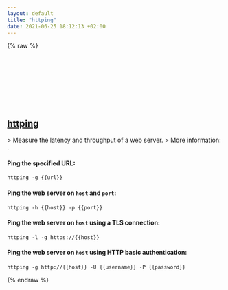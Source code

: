 ```yaml
---
layout: default
title: "httping"
date: 2021-06-25 18:12:13 +02:00
---
```

{% raw %}
<h2 id="httping">
  <a href="/en/common/httping.html">httping</a> <a href="#httping"><svg class="icon">
    <use href="/assets/images/unicode_sprite.svg#link" />
  </svg></a>
</h2>
> Measure the latency and throughput of a web server.
> More information: <https://www.vanheusden.com/httping>.

#### Ping the specified URL:
```shell
httping -g {{url}}
```
#### Ping the web server on `host` and `port`:
```shell
httping -h {{host}} -p {{port}}
```
#### Ping the web server on `host` using a TLS connection:
```shell
httping -l -g https://{{host}}
```
#### Ping the web server on `host` using HTTP basic authentication:
```shell
httping -g http://{{host}} -U {{username}} -P {{password}}
```
{% endraw %}